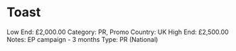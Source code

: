 # Toast

Low End: £2,000.00
Category: PR, Promo
Country: UK
High End: £2,500.00
Notes: EP campaign - 3 months
Type: PR (National)